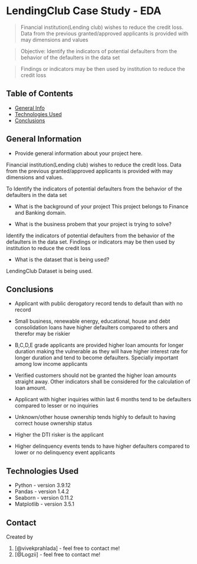# LendingClub Case Study - EDA

> Financial institution(Lending club) wishes to reduce the credit loss. Data from the
previous granted/approved applicants is provided with may dimensions and values

> Objective: Identify the indicators of potential defaulters from the behavior of the
defaulters in the data set

> Findings or indicators may be then used by institution to reduce the credit loss


## Table of Contents
* [General Info](#general-information)
* [Technologies Used](#technologies-used)
* [Conclusions](#conclusions)


## General Information
- Provide general information about your project here.

Financial institution(Lending club) wishes to reduce the credit loss. Data from the
previous granted/approved applicants is provided with may dimensions and values.

To Identify the indicators of potential defaulters from the behavior of the
defaulters in the data set 

- What is the background of your project
This project belongs to Finance and Banking domain.

- What is the business probem that your project is trying to solve?

Identify the indicators of potential defaulters from the behavior of the
defaulters in the data set.
Findings or indicators may be then used by institution to reduce the credit loss

- What is the dataset that is being used?

LendingClub Dataset is being used.


## Conclusions
- Applicant with public derogatory record tends to default than with no record

- Small business, renewable energy, educational, house and debt consolidation loans have higher
defaulters compared to others and therefor may be riskier

- B,C,D,E grade applicants are provided higher loan amounts for longer duration making the
vulnerable as they will have higher interest rate for longer duration and tend to become defaulters.
Specially important among low income applicants

- Verified customers should not be granted the higher loan amounts straight away. Other indicators
shall be considered for the calculation of loan amount.

- Applicant with higher inquiries within last 6 months tend to be defaulters compared to lesser or no
inquiries

- Unknown/other house ownership tends highly to default to having correct house ownership status

- Higher the DTI risker is the applicant

- Higher delinquency events tends to have higher defaulters compared to lower or no delinquency
event applicants


## Technologies Used
- Python - version 3.9.12
- Pandas - version 1.4.2
- Seaborn - version 0.11.2
- Matplotlib - version 3.5.1

## Contact
Created by 
    
1. [@vivekprahlada] - feel free to contact me!
2. [@Logzii] - feel free to contact me!

